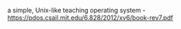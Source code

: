 a simple, Unix-like teaching operating system - https://pdos.csail.mit.edu/6.828/2012/xv6/book-rev7.pdf
